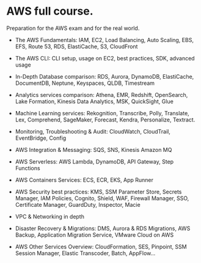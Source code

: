 # AWS full course.
Preparation for the AWS exam and for the real world.

- The AWS Fundamentals: IAM, EC2, Load Balancing, Auto Scaling, EBS, EFS, Route 53, RDS, ElastiCache, S3, CloudFront

- The AWS CLI: CLI setup, usage on EC2, best practices, SDK, advanced usage

- In-Depth Database comparison: RDS, Aurora, DynamoDB, ElastiCache, DocumentDB, Neptune, Keyspaces, QLDB, Timestream

- Analytics services comparison: Athena, EMR, Redshift, OpenSearch, Lake Formation, Kinesis Data Analytics, MSK, QuickSight, Glue

- Machine Learning services: Rekognition, Transcribe, Polly, Translate, Lex, Comprehend, SageMaker, Forecast, Kendra, Personalize, Textract.

- Monitoring, Troubleshooting & Audit: CloudWatch, CloudTrail, EventBridge, Config

- AWS Integration & Messaging: SQS, SNS, Kinesis Amazon MQ

- AWS Serverless: AWS Lambda, DynamoDB, API Gateway, Step Functions

- AWS Containers Services: ECS, ECR, EKS, App Runner

- AWS Security best practices: KMS, SSM Parameter Store, Secrets Manager, IAM Policies, Cognito, Shield, WAF, Firewall Manager, SSO, Certificate Manager, GuardDuty, Inspector, Macie

- VPC & Networking in depth

- Disaster Recovery & Migrations: DMS, Aurora & RDS Migrations, AWS Backup, Application Migration Service, VMware Cloud on AWS

- AWS Other Services Overview: CloudFormation, SES, Pinpoint, SSM Session Manager, Elastic Transcoder, Batch, AppFlow...

